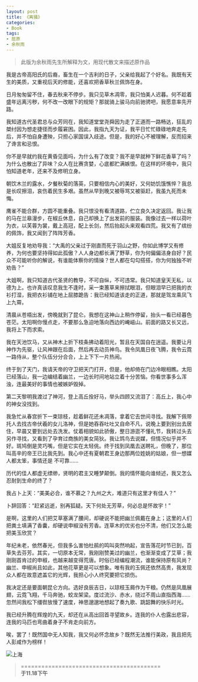 ```yaml
---
layout: post
title: 《离骚》
categories:
- Book
tags:
- 屈原
- 余秋雨
---
```


> 此版为余秋雨先生所解释为文，用现代散文来描述原作品  

我是古帝高阳氏的后裔，畜生在一个吉利的日子，父亲给我起了个好名。我既有天生的美质，又重视后天的修能，还喜欢把香草秋兰佩饰在身。  

日月匆匆留不住，春去秋来不停步。我只见草木凋零，我只怕美人迟暮。何不趁着盛年远离污秽，何不改一改眼下的规矩？那就骑上骏马向前驰骋吧，我愿意率先开路。  

我知道古代圣君总与众芳同在，我知道堂堂尧舜因为走了正道而一路畅达，狂乱的桀纣因为想走捷径而步履窘困。因此，我指九天为证，我平日忙忙碌碌地奔走先后，并不怕自身遭殃，只担心家国误入歧途。但是，我的好心不被理解，反而招来了谗言和忌恨。  

你不是早就约我在黄昏见面吗，为什么有了改变？我不是早就种下鲜花香草了吗？为什么也散出了异味？众人在比赛贪婪，心底都贮满嫉恨。在这样的环境中，我只怕知道老年，还来不及修明立身。  

朝饮木兰的露水，夕餐秋菊的落英，只要相信内心的美好，又何妨饥饿憔悴？我总是长叹擦泪，哀伤着民生多艰。虽然从早到晚又被辱骂又被驱赶，我虽九死而未悔。  

鹰雀不能合群，方圆不能重叠。我只恨没有看清道路，伫立良久决定返回。我让我的马在兰皋漫步，在椒丘休息，自己却换上了出发前的服装。我像过去一样以荷叶为衣，以芙蓉为裳，戴上高冠，配上长剑，然后抬起头来观看四荒。我又有了缤纷的佩饰，我又闻到了阵阵芳香。  

大姐反复地劝导我：“大禹的父亲过于刚直而死于羽山之野，你如此博学又有修养，为何也要坚持得如此孤傲？人人身边都长满了野草，你为何偏偏洁身自好？民众不可能听你的解说，有谁能体察你的情操？世人都在勾勾搭搭，你为何独独不听劝告？”  

大姐啊，我只知道古代圣贤的教导，不可自纵，不可违常。我只知道皇天无私，以德为上。也许真该叹息我生不逢时，采一束蕙草来擦拭眼泪，但眼泪早已把我的衣衫打湿，我把衣衫铺在地上屈膝跪告：我已经知道该走的正道，那就是驾龙乘凤飞上九霄。  

清晨从苍梧出发，傍晚就到了昆仑。我想在这神山上稍作停留，抬头一看已经暮色苍茫。太阳啊你慢点走，不要那么急迫地落向西边的崦嵫山。前面的路又长又远，我将上下而求索。  

我在天池饮马，又从神木上折下枝条拂动着阳光，暂且在天国自在逍遥。我要让月神作为先驱，让风神跟在后面，然后再去动员神鸟。我令凤凰日夜飞腾，我令云霓一路侍从，整个队伍分分合合，上上下下一片热闹。  

终于到了天门，我请天帝的守卫把天门打开，但是，他却倚在门边冷眼相瞧。太阳已经落山，我一边编结着幽兰，一边长时间地站立着十分苦恼。你看世事多么浑浊，连最美好的事情也被嫉妒毁掉。  

第二天黎明我渡过了神河，登上高丘拴好马，举头四顾又流泪了：高丘上，我心中的神女没找到。  

我急忙从春宫折下一束琼枝，趁着鲜花还未凋落，拿着它去世间寻找。我解下佩带托人去找古帝伏羲的女儿洛神，但是她吞吞吐吐又自命不凡，说晚上要到别出去居住，早晨又要到远处去洗发。仗着相貌如此骄傲，整日游逛不懂礼节，我转过头去另作寻找，又看到了孕育过商族的美女简狄。我让鸩鸟去说媒，但情况似乎并不好。斑鸠倒是灵巧嘴，但是它实在太轻佻。终于找到凤凰去送聘礼，但晚了，那位叫高辛的帝王已比我先到。我心中还有夏朝君王身边那两位姓姚的姑娘，但一想媒人都太笨，事情还是 不可靠……  

历代的佳人都虚无缥缈，贤明的君主又睡梦颠倒。我的情怀能向谁倾述，我又怎么忍耐到生命的终了？  

我占卜上天：“美美必合，谁不慕之？九州之大，难道只有这里才有佳人？”  

卜辞回答：“赶紧远逝，别再狐疑。天下何处无芳草，何必总是怀故宇！”  

是啊，这里的人们把艾草塞满了腰间，却硬说不能把幽兰佩戴在身上；这里的人们把粪土填满了香囊，却硬说申椒没有芳香。连草木的优劣也分不清，他们又怎么能把美玉欣赏？  

年纪未老，依然春光，但我多么害怕杜鹃的鸣叫突然响起，宣告落花时节已到，百草失去芬芳。其实，一切原本无常，我刚刚赞美过的幽兰，也渐渐变成了艾草；我刚刚首肯过的申椒，也越来越变得荒唐。时俗已经编程潮流，谁能保持原有风尚？幽兰、申椒尚且如此，其他花草更是可以想象。唯有我的玉佩还依然高贵，我发现众人都在故意遮盖它的光辉，我担心小人终究要把它损伤。  

我决定还是要面朝昆仑方向。选好良辰吉日，以琼枝玉屑作为干粮。仍然是凤凰展翅，云霓飞翔，千马奔驰，蛟龙架梁。度过流沙、赤水，绕过不周山直指西海……忽然间我松下缰辔放慢了速度，神思邈邈地想起了奏九歌、跳韶舞的快乐时光。  

我已经升腾在辉煌的九天，却还在从高出回首寻望故乡。连我的仆人也露出悲容，连我的马匹也弯曲着身子不肯走向前方。  

唉，罢了！既然国中无人知我，我又何必怀念故乡？既然无法推行美政，我且把先人彭咸作为榜样！



![上海](http://i.imgur.com/4BhMP.jpg)  



> =========================================          
> __于11.18下午__     